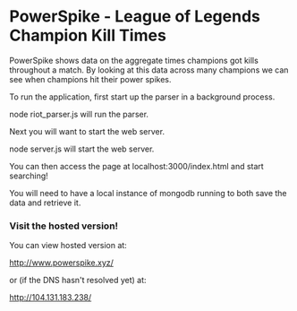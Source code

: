 # PowerSpike - League of Legends Champion Kill Times

PowerSpike shows data on the aggregate times champions got kills throughout a match.
By looking at this data across many champions we can see when champions hit their
power spikes.

To run the application, first start up the parser in a background process.

node riot_parser.js will run the parser.

Next you will want to start the web server.

node server.js will start the web server.


You can then access the page at localhost:3000/index.html and start searching!

You will need to have a local instance of mongodb running to both save the data and retrieve it.


### Visit the hosted version!
You can view hosted version at:

http://www.powerspike.xyz/

or (if the DNS hasn't resolved yet) at:

http://104.131.183.238/